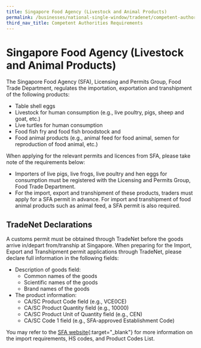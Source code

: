 ```yaml
---
title: Singapore Food Agency (Livestock and Animal Products)
permalink: /businesses/national-single-window/tradenet/competent-authorities-requirements/sfa-livestocks/
third_nav_title: Competent Authorities Requirements
---
```



# Singapore Food Agency (Livestock and Animal Products)

The Singapore Food Agency (SFA), Licensing and Permits Group, Food Trade Department, regulates the importation, exportation and transhipment of the following products:

-   Table shell eggs
-   Livestock for human consumption (e.g., live poultry, pigs, sheep and goat, etc.)
-   Live turtles for human consumption
-   Food fish fry and food fish broodstock and
-   Food animal products (e.g., animal feed for food animal, semen for reproduction of food animal, etc.)

When applying for the relevant permits and licences from SFA, please take note of the requirements below:

-   Importers of live pigs, live frogs, live poultry and hen eggs for consumption must be registered with the Licensing and Permits Group, Food Trade Department.
-   For the import, export and transhipment of these products, traders must apply for a SFA permit in advance. For import and transhipment of food animal products such as animal feed, a SFA permit is also required.

  

## TradeNet Declarations

A customs permit must be obtained through TradeNet before the goods arrive in/depart from/tranship at Singapore. When preparing for the Import, Export and Transhipment permit applications through TradeNet, please declare full information in the following fields:

-   Description of goods field:
    -   Common names of the goods
    -   Scientific names of the goods
    -   Brand names of the goods
-   The product information:
    -   CA/SC Product Code field (e.g., VCE0CE)
    -   CA/SC Product Quantity field (e.g., 10000)
    -   CA/SC Product Unit of Quantity field (e.g., CEN)
    -   CA/SC Code 1 field (e.g., SFA-approved Establishment Code)

  

You may refer to the [SFA website](http://www.sfa.gov.sg/){:target="_blank"} for more information on the import requirements, HS codes, and Product Codes List.

